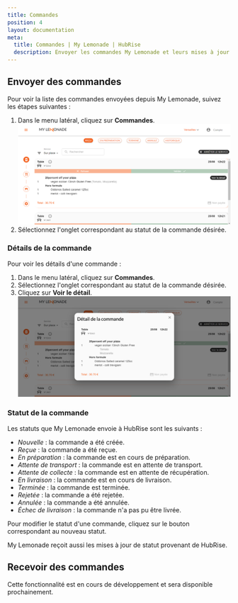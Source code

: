 ```yaml
---
title: Commandes
position: 4
layout: documentation
meta:
  title: Commandes | My Lemonade | HubRise
  description: Envoyer les commandes My Lemonade et leurs mises à jour de statuts vers HubRise. Connectez vos apps et synchronisez vos données.
---
```


## Envoyer des commandes

Pour voir la liste des commandes envoyées depuis My Lemonade, suivez les étapes suivantes :

1. Dans le menu latéral, cliquez sur **Commandes**.
   ![Commandes - Liste des commandes](../images/008-fr-liste-commandes.png)
1. Sélectionnez l'onglet correspondant au statut de la commande désirée.

### Détails de la commande

Pour voir les détails d'une commande :

1. Dans le menu latéral, cliquez sur **Commandes**.
1. Sélectionnez l'onglet correspondant au statut de la commande désirée.
1. Cliquez sur **Voir le détail**.
   ![Commandes - Détails d'une commande](../images/009-fr-details-commande.png)

### Statut de la commande

Les statuts que My Lemonade envoie à HubRise sont les suivants :

- _Nouvelle_ : la commande a été créée.
- _Reçue_ : la commande a été reçue.
- _En préparation_ : la commande est en cours de préparation.
- _Attente de transport_ : la commande est en attente de transport.
- _Attente de collecte_ : la commande est en attente de récupération.
- _En livraison_ : la commande est en cours de livraison.
- _Terminée_ : la commande est terminée.
- _Rejetée_ : la commande a été rejetée.
- _Annulée_ : la commande a été annulée.
- _Échec de livraison_ : la commande n'a pas pu être livrée.

Pour modifier le statut d'une commande, cliquez sur le bouton correspondant au nouveau statut.

My Lemonade reçoit aussi les mises à jour de statut provenant de HubRise.

## Recevoir des commandes

Cette fonctionnalité est en cours de développement et sera disponible prochainement.
